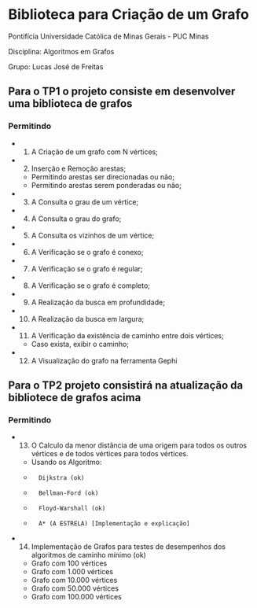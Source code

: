 # Biblioteca para Criação de um Grafo


Pontifícia Universidade Católica de Minas Gerais - PUC Minas

Disciplina: Algoritmos em Grafos

Grupo: Lucas José de Freitas 

## Para o TP1 o projeto consiste em desenvolver uma biblioteca de grafos
### Permitindo  

- 1. A Criação de um grafo com N vértices;
- 2. Inserção e Remoção arestas;
  - Permitindo arestas ser direcionadas ou não;
  - Permitindo arestas serem ponderadas ou não;
- 3. A Consulta o grau de um vértice;
- 4. A Consulta o grau do grafo;
- 5. A Consulta os vizinhos de um vértice;
- 6. A Verificação se o grafo é conexo;
- 7. A Verificação se o grafo é regular;
- 8. A Verificação se o grafo é completo;
- 9. A Realização da busca em profundidade;
- 10. A Realização da busca em largura;
- 11. A Verificação da existência de caminho entre dois vértices;
  - Caso exista, exibir o caminho;
- 12. A Visualização do grafo na ferramenta Gephi
  
## Para o TP2 projeto consistirá na atualização da bibliotece de grafos acima 
### Permitindo   

- 13. O Calculo da menor distância de uma origem para todos os outros vértices e de todos vértices para todos vértices.
  -  Usando os Algoritmo:
    -       Dijkstra (ok)
    -       Bellman-Ford (ok)   
    -       Floyd-Warshall (ok)
    -       A* (A ESTRELA) [Implementação e explicação]   

- 14. Implementação de Grafos para testes de desempenhos dos algoritmos de caminho mínimo (ok)
  -	   Grafo com 100 vértices
  -	   Grafo com 1.000 vértices
  -	   Grafo com 10.000 vértices
  -	   Grafo com 50.000 vértices
  -	   Grafo com 100.000 vértices
